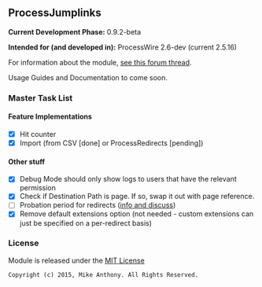 ## ProcessJumplinks

**Current Development Phase:** 0.9.2-beta

**Intended for (and developed in):** ProcessWire 2.6-dev (current 2.5.16)

For information about the module, [see this forum thread](https://processwire.com/talk/topic/8697-alpha-processadvancedredirects/).

Usage Guides and Documentation to come soon.

### Master Task List

#### Feature Implementations
- [x] Hit counter
- [x] Import (from CSV [done] or ProcessRedirects [pending])

#### Other stuff
- [x] Debug Mode should only show logs to users that have the relevant permission
- [x] Check if Destination Path is page. If so, swap it out with page reference.
- [ ] Probation period for redirects ([info and discuss](3))
- [x] Remove default extensions option (not needed - custom extensions can just be specified on a per-redirect basis)

### License

Module is released under the [MIT License](http://mikeanthony.mit-license.org/)

```
Copyright (c) 2015, Mike Anthony. All Rights Reserved.
```